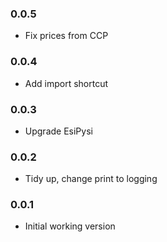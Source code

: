 ### 0.0.5

- Fix prices from CCP

### 0.0.4

- Add import shortcut

### 0.0.3

- Upgrade EsiPysi

### 0.0.2

- Tidy up, change print to logging

### 0.0.1

- Initial working version